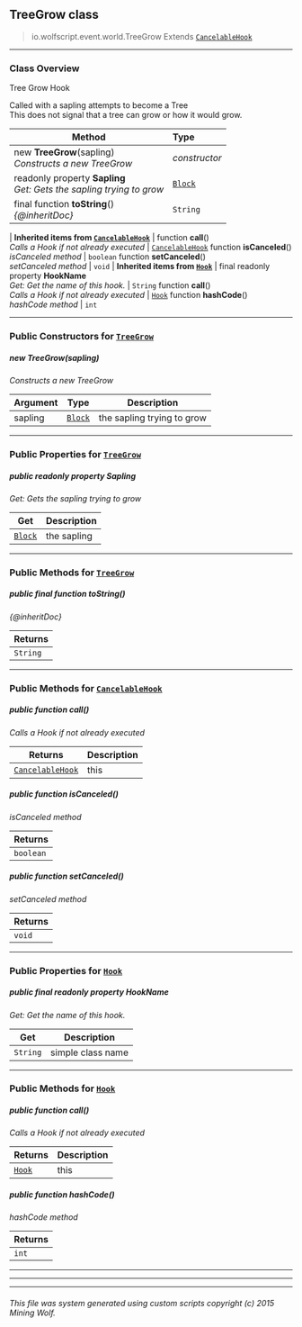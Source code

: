 ## TreeGrow __class__

>io.wolfscript.event.world.TreeGrow
>Extends [`CancelableHook`](../../hook/CancelableHook.md)

---

### Class Overview

Tree Grow Hook <p/> Called with a sapling attempts to become a Tree<br> This does not signal that a tree can grow or how it would grow.

Method | Type   
--- | :--- 
new __TreeGrow__(sapling) <br> _Constructs a new TreeGrow_ | _constructor_
 readonly property __Sapling__ <br> _Get: Gets the sapling trying to grow_ | [`Block`](../../api/world/blocks/Block.md)
final function __toString__() <br> _{@inheritDoc}_ | `String`
 |
__Inherited items from [`CancelableHook`](../../hook/CancelableHook.md)__ |
 function __call__() <br> _Calls a Hook if not already executed_ | [`CancelableHook`](../../hook/CancelableHook.md)
 function __isCanceled__() <br> _isCanceled method_ | `boolean`
 function __setCanceled__() <br> _setCanceled method_ | `void`
 |
__Inherited items from [`Hook`](../../hook/Hook.md)__ |
final readonly property __HookName__ <br> _Get: Get the name of this hook._ | `String`
 function __call__() <br> _Calls a Hook if not already executed_ | [`Hook`](../../hook/Hook.md)
 function __hashCode__() <br> _hashCode method_ | `int`







---

### Public Constructors for [`TreeGrow`](TreeGrow.md)

##### <a id='treegrow'></a>new __TreeGrow__(sapling) 

_Constructs a new TreeGrow_

Argument | Type | Description  
--- | --- | --- 
sapling | [`Block`](../../api/world/blocks/Block.md) | the sapling trying to grow

---

### Public Properties for [`TreeGrow`](TreeGrow.md)

##### <a id='sapling'></a>public  readonly property __Sapling__

_Get: Gets the sapling trying to grow_

Get | Description
--- | --- 
[`Block`](../../api/world/blocks/Block.md) | the sapling



---

### Public Methods for [`TreeGrow`](TreeGrow.md)

##### <a id='tostring'></a>public final function __toString__()

_{@inheritDoc}_

Returns | 
--- | 
`String` |


---

### Public Methods for [`CancelableHook`](../../hook/CancelableHook.md)

##### <a id='call'></a>public  function __call__()

_Calls a Hook if not already executed_

Returns | Description
--- | --- 
[`CancelableHook`](../../hook/CancelableHook.md) | this


##### <a id='iscanceled'></a>public  function __isCanceled__()

_isCanceled method_

Returns | 
--- | 
`boolean` |


##### <a id='setcanceled'></a>public  function __setCanceled__()

_setCanceled method_

Returns | 
--- | 
`void` |


---

### Public Properties for [`Hook`](../../hook/Hook.md)

##### <a id='hookname'></a>public final readonly property __HookName__

_Get: Get the name of this hook._

Get | Description
--- | --- 
`String` | simple class name



---

### Public Methods for [`Hook`](../../hook/Hook.md)

##### <a id='call'></a>public  function __call__()

_Calls a Hook if not already executed_

Returns | Description
--- | --- 
[`Hook`](../../hook/Hook.md) | this


##### <a id='hashcode'></a>public  function __hashCode__()

_hashCode method_

Returns | 
--- | 
`int` |


---


---


---


###### This file was system generated using custom scripts copyright (c) 2015 Mining Wolf.
	

